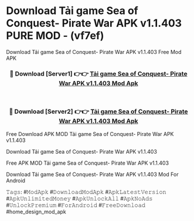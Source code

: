 # Download Tải game Sea of Conquest- Pirate War APK v1.1.403 PURE MOD - (vf7ef)
Download Tải game Sea of Conquest- Pirate War APK v1.1.403 Free Mod APK

<div align="center">
<h3>🔴 Download [Server1] 👉👉 <a href="https://apk-comot.site?title=Tải_game_Sea_of_Conquest-_Pirate_War_APK_v1.1.403">Tải game Sea of Conquest- Pirate War APK v1.1.403 Mod Apk</a></h3><br>

<h3>🔴 Download [Server2] 👉👉 <a href="https://apk-comot.site?title=Tải_game_Sea_of_Conquest-_Pirate_War_APK_v1.1.403">Tải game Sea of Conquest- Pirate War APK v1.1.403 Mod Apk</a></h3>
</div>


Free Download APK MOD Tải game Sea of Conquest- Pirate War APK v1.1.403

Download Tải game Sea of Conquest- Pirate War APK v1.1.403 

Free APK MOD Tải game Sea of Conquest- Pirate War APK v1.1.403 

Download Tải game Sea of Conquest- Pirate War APK v1.1.403 Mod For Android

𝚃𝚊𝚐𝚜: #𝙼𝚘𝚍𝙰𝚙𝚔 #𝙳𝚘𝚠𝚗𝚕𝚘𝚊𝚍𝙼𝚘𝚍𝙰𝚙𝚔 #𝙰𝚙𝚔𝙻𝚊𝚝𝚎𝚜𝚝𝚅𝚎𝚛𝚜𝚒𝚘𝚗 #𝙰𝚙𝚔𝚄𝚗𝚕𝚒𝚖𝚒𝚝𝚎𝚍𝙼𝚘𝚗𝚎𝚢 #𝙰𝚙𝚔𝚄𝚗𝚕𝚘𝚌𝚔𝙰𝚕𝚕 #𝙰𝚙𝚔𝙽𝚘𝙰𝚍𝚜 #𝚄𝚗𝚕𝚘𝚌𝚔𝙿𝚛𝚎𝚖𝚒𝚞𝚖 #𝙵𝚘𝚛𝙰𝚗𝚍𝚛𝚘𝚒𝚍 #𝙵𝚛𝚎𝚎𝙳𝚘𝚠𝚗𝚕𝚘𝚊𝚍 #home_design_mod_apk